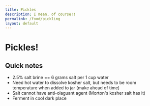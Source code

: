 ```yaml
---
title: Pickles
description: I mean, of course!!
permalink: /food/pickling
layout: default
---
```


# Pickles!

## Quick notes

* 2.5% salt brine == 6 grams salt per 1 cup water
* Need hot water to dissolve kosher salt, but needs to be room temperature when added to jar (make ahead of time)
* Salt cannot have anti-olaguant agent (Morton's kosher salt has it)
* Ferment in cool dark place
